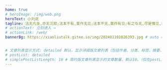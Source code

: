 ```yaml
---
home: true
# heroImage: /img/web.png
heroText: 小刘说
tagline: 法无凡圣,亦无沉寂;法本不有,莫作无见;法本不无,莫作有见;有之与无,尽是情见,犹如幻翳。
# actionText: 立刻进入 →
# actionLink: /web/
bannerBg: https://xiaoliutalk.gitee.io/img/202401101826393.jpg # auto => 网格纹背景(有bodyBgImg时无背景)，默认 | none => 无 | '大图地址' | background: 自定义背景样式       提示：如发现文本颜色不适应你的背景时可以到palette.styl修改$bannerTextColor变量


# 文章列表显示方式: detailed 默认，显示详细版文章列表（包括作者、分类、标签、摘要、分页等）| simple => 显示简约版文章列表（仅标题和日期）| none 不显示文章列表
# postList: detailed
# simplePostListLength: 10 # 简约版文章列表显示的文章数量，默认10。（仅在postList设置为simple时生效）
---
```


<!-- 看板娘 -->
<!-- <link rel="stylesheet" href="https://cdn.jsdelivr.net/npm/font-awesome/css/font-awesome.min.css">
<script src="https://cdn.jsdelivr.net/gh/stevenjoezhang/live2d-widget@latest/autoload.js"></script> -->
<!-- 小熊猫 -->
<!-- <img src="/img/panda-waving.png" class="panda no-zoom" style="width: 130px;height: 115px;opacity: 0.8;margin-bottom: -4px;padding-bottom:0;position: fixed;bottom: 0;left: 0.5rem;z-index: 1;"> -->

<html><body><script type="text/javascript" src="//rf.revolvermaps.com/0/0/6.js?i=5xgrzbkd2la&amp;m=7&amp;c=e63100&amp;cr1=ffffff&amp;f=arial&amp;l=0&amp;bv=90&amp;lx=-420&amp;ly=420&amp;hi=20&amp;he=7&amp;hc=a8ddff&amp;rs=80" async="async"></script></body></html>
<br>

<ClientOnly>
  <WebInfo/>
</ClientOnly>
